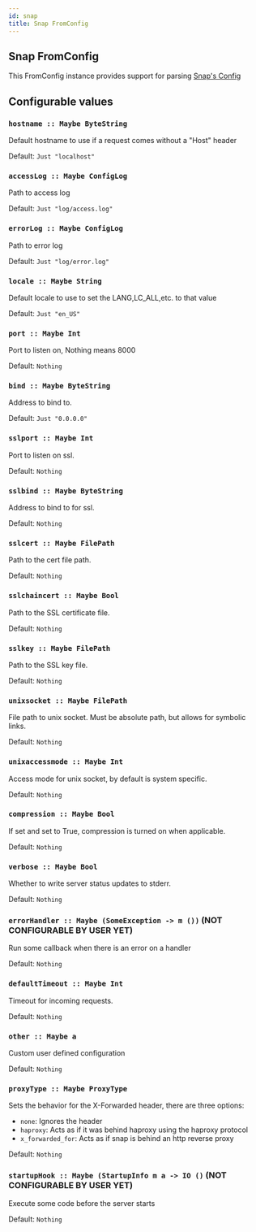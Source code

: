 ```yaml
---
id: snap
title: Snap FromConfig
---
```


## Snap FromConfig

This FromConfig instance provides support for parsing [Snap's Config](https://hackage.haskell.org/package/snap-server-1.1.1.2/docs/Snap-Internal-Http-Server-Config.html#t:Config)

## Configurable values

### `hostname :: Maybe ByteString`

Default hostname to use if a request comes without a
"Host" header

Default: `Just "localhost"`

### `accessLog :: Maybe ConfigLog`

Path to access log

Default: `Just "log/access.log"`

### `errorLog :: Maybe ConfigLog`

Path to error log

Default: `Just "log/error.log"`

### `locale :: Maybe String`

Default locale to use to set the LANG,LC_ALL,etc. to that value

Default: `Just "en_US"`

### `port :: Maybe Int`

Port to listen on, Nothing means 8000

Default: `Nothing`

### `bind :: Maybe ByteString`

Address to bind to.

Default: `Just "0.0.0.0"`

### `sslport :: Maybe Int`

Port to listen on ssl.

Default: `Nothing`

### `sslbind :: Maybe ByteString`

Address to bind to for ssl.

Default: `Nothing`

### `sslcert :: Maybe FilePath`

Path to the cert file path.

Default: `Nothing`

### `sslchaincert :: Maybe Bool`

Path to the SSL certificate file.

Default: `Nothing`

### `sslkey :: Maybe FilePath`

Path to the SSL key file.

Default: `Nothing`

### `unixsocket :: Maybe FilePath`

File path to unix socket. Must be absolute path, but allows for symbolic
links.

Default: `Nothing`

### `unixaccessmode :: Maybe Int`

Access mode for unix socket, by default is system specific.

Default: `Nothing`

### `compression :: Maybe Bool`

If set and set to True, compression is turned on when applicable.

Default: `Nothing`

### `verbose :: Maybe Bool`

Whether to write server status updates to stderr.

Default: `Nothing`

### `errorHandler :: Maybe (SomeException -> m ())` (NOT CONFIGURABLE BY USER YET)

Run some callback when there is an error on a handler

Default: `Nothing`

### `defaultTimeout :: Maybe Int`

Timeout for incoming requests.

Default: `Nothing`

### `other :: Maybe a`

Custom user defined configuration

Default: `Nothing`

### `proxyType :: Maybe ProxyType`

Sets the behavior for the X-Forwarded header, there are three options:

* `none`: Ignores the header
* `haproxy`: Acts as if it was behind haproxy using the haproxy protocol
* `x_forwarded_for`: Acts as if snap is behind an http reverse proxy

Default: `Nothing`

### `startupHook :: Maybe (StartupInfo m a -> IO ()` (NOT CONFIGURABLE BY USER YET)

Execute some code before the server starts

Default: `Nothing`

